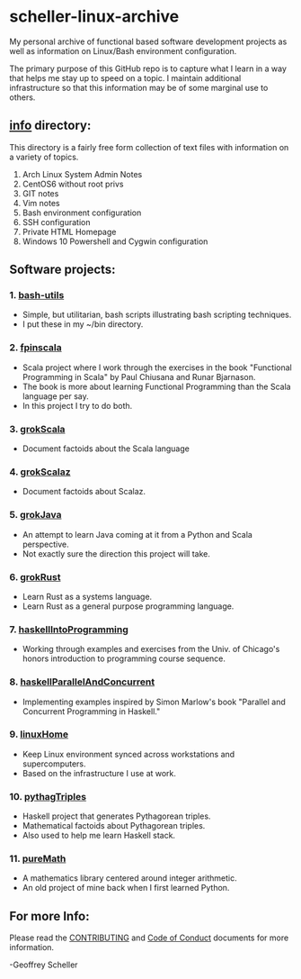 # scheller-linux-archive
My personal archive of functional based software development projects
as well as information on Linux/Bash environment configuration.

The primary purpose of this GitHub repo is to capture what I learn
in a way that helps me stay up to speed on a topic.  I maintain
additional infrastructure so that this information may be of some
marginal use to others.

## [info](info/) directory:
This directory is a fairly free form collection of
text files with information on a variety of topics.

1. Arch Linux System Admin Notes
2. CentOS6 without root privs
3. GIT notes
4. Vim notes
5. Bash environment configuration
6. SSH configuration
7. Private HTML Homepage 
8. Windows 10 Powershell and Cygwin configuration

## Software projects:
### 1. [bash-utils](bash-utils/)
* Simple, but utilitarian, bash scripts illustrating bash scripting techniques.
* I put these in my ~/bin directory.

### 2. [fpinscala](fpinscala/)
* Scala project where I work through the exercises in the book
  "Functional Programming in Scala" by Paul Chiusana and Runar Bjarnason.
* The book is more about learning Functional Programming than the
  Scala language per say.
* In this project I try to do both.

### 3. [grokScala](grokScala/)
* Document factoids about the Scala language

### 4. [grokScalaz](grokScalaz/)
* Document factoids about Scalaz.

### 5. [grokJava](grokJava/)
* An attempt to learn Java coming at it from a Python and Scala perspective.
* Not exactly sure the direction this project will take.

### 6. [grokRust](grokRust/)
* Learn Rust as a systems language.
* Learn Rust as a general purpose programming language.

### 7. [haskellIntoProgramming](haskellIntoProgramming)
* Working through examples and exercises from the Univ. of Chicago's
  honors introduction to programming course sequence.

### 8. [haskellParallelAndConcurrent](haskellParallelAndConcurrent)
* Implementing examples inspired by Simon Marlow's book
  "Parallel and Concurrent Programming in Haskell."

### 9. [linuxHome](linuxHome/)
* Keep Linux environment synced across workstations and supercomputers.
* Based on the infrastructure I use at work.

### 10. [pythagTriples](pythagTriples/)
* Haskell project that generates Pythagorean triples.
* Mathematical factoids about Pythagorean triples.
* Also used to help me learn Haskell stack.

### 11. [pureMath](pureMath/)
* A mathematics library centered around integer arithmetic.
* An old project of mine back when I first learned Python.

## For more Info:
Please read the
[CONTRIBUTING](CONTRIBUTING.md)
and
[Code of Conduct](CODE_OF_CONDUCT.md)
documents for more information.

-Geoffrey Scheller
